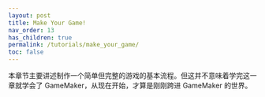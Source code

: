 ```yaml
---
layout: post
title: Make Your Game!
nav_order: 13
has_children: true
permalink: /tutorials/make_your_game/
toc: false
---
```


本章节主要讲述制作一个简单但完整的游戏的基本流程。但这并不意味着学完这一章就学会了 GameMaker，从现在开始，才算是刚刚跨进 GameMaker 的世界。
